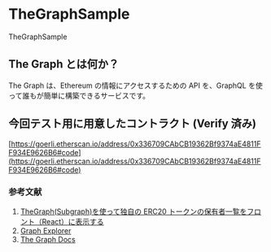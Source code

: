 # TheGraphSample

TheGraphSample

## The Graph とは何か？

The Graph は、Ethereum の情報にアクセスするための API を、GraphQL を使って誰もが簡単に構築できるサービスです。

## 今回テスト用に用意したコントラクト (Verify 済み)

[https://goerli.etherscan.io/address/0x336709CAbCB19362Bf9374aE4811FF934E9626B6#code](https://goerli.etherscan.io/address/0x336709CAbCB19362Bf9374aE4811FF934E9626B6#code)

### 参考文献

1. [TheGraph(Subgraph)を使って独自の ERC20 トークンの保有者一覧をフロント（React）に表示する](https://qiita.com/toshiaki_takase/items/761435120d7ca9c7ff6c)
2. [Graph Explorer](https://thegraph.com/explorer)
3. [The Graph Docs](https://thegraph.com/docs/en/network/explorer/)
